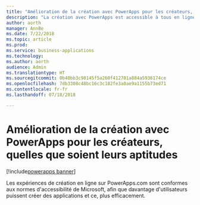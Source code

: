 ```yaml
---
title: "Amélioration de la création avec PowerApps pour les créateurs, quelles que soient leurs aptitudes"
description: "La création avec PowerApps est accessible à tous en ligne sur PowerApps.com"
author: aorth
manager: AnnBe
ms.date: 7/22/2018
ms.topic: article
ms.prod: 
ms.service: business-applications
ms.technology: 
ms.author: aorth
audience: Admin
ms.translationtype: HT
ms.sourcegitcommit: 0b40bb3c98145f5a260f412701a884a5936174ce
ms.openlocfilehash: 7db3308c48bc16c3c182fe3a0ae9a1155b73ed71
ms.contentlocale: fr-fr
ms.lasthandoff: 07/18/2018

---
```

# <a name="improved-powerapps-authoring-for-makers-of-all-abilities"></a>Amélioration de la création avec PowerApps pour les créateurs, quelles que soient leurs aptitudes

[!include[powerapps banner](../includes/powerapps.md)]




Les expériences de création en ligne sur PowerApps.com sont conformes aux normes d'accessibilité de Microsoft, afin que davantage d'utilisateurs puissent créer des applications et ce, plus efficacement.

